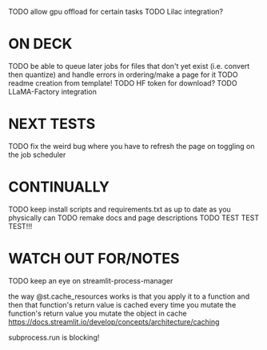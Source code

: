 TODO allow gpu offload for certain tasks
TODO Lilac integration?

# ON DECK
TODO be able to queue later jobs for files that don't yet exist (i.e. convert then quantize) and handle errors in ordering/make a page for it
TODO readme creation from template!
TODO HF token for download?
TODO LLaMA-Factory integration

# NEXT TESTS
TODO fix the weird bug where you have to refresh the page on toggling on the job scheduler

# CONTINUALLY
TODO keep install scripts and requirements.txt as up to date as you physically can
TODO remake docs and page descriptions
TODO TEST TEST TEST!!!

# WATCH OUT FOR/NOTES
TODO keep an eye on streamlit-process-manager

the way @st.cache_resources works is that you apply it to a function and then that function's return value is cached
every time you mutate the function's return value you mutate the object in cache
https://docs.streamlit.io/develop/concepts/architecture/caching

subprocess.run is blocking!